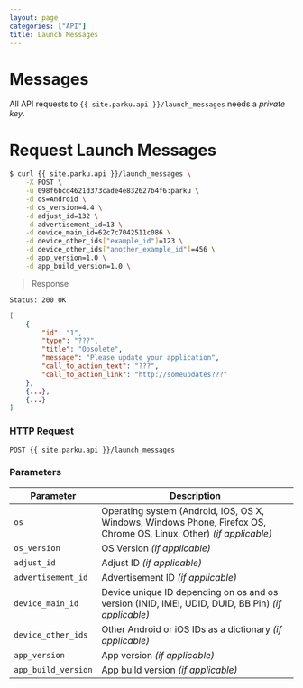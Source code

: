 ```yaml
---
layout: page
categories: ["API"]
title: Launch Messages
---
```


# Messages

All API requests to `{{ site.parku.api }}/launch_messages` needs a _private key_.

# Request Launch Messages

```sh
$ curl {{ site.parku.api }}/launch_messages \
    -X POST \
    -u 098f6bcd4621d373cade4e832627b4f6:parku \
    -d os=Android \
	-d os_version=4.4 \
	-d adjust_id=132 \
	-d advertisement_id=13 \
	-d device_main_id=62c7c7042511c086 \
	-d device_other_ids["example_id"]=123 \
	-d device_other_ids["another_example_id"]=456 \
	-d app_version=1.0 \
	-d app_build_version=1.0 \
```

> Response

```nginx
Status: 200 OK
```
```json
[
    {
        "id": "1",
        "type": "???",
        "title": "Obsolete",
        "message": "Please update your application",
        "call_to_action_text": "???",
        "call_to_action_link": "http://someupdates???"
    },
    {...},
    {...}
]
```

### HTTP Request

`POST {{ site.parku.api }}/launch_messages`

### Parameters

Parameter		 | Description
---					 | ---
`os`					| Operating system (Android, iOS, OS X, Windows, Windows Phone, Firefox OS, Chrome OS, Linux, Other) _(if applicable)_
`os_version`					| OS Version _(if applicable)_
`adjust_id`					| Adjust ID _(if applicable)_
`advertisement_id`					| Advertisement ID _(if applicable)_
`device_main_id`					| Device unique ID depending on os and os version (INID, IMEI, UDID, DUID, BB Pin) _(if applicable)_
`device_other_ids`					| Other Android or iOS IDs as a dictionary _(if applicable)_
`app_version`					| App version _(if applicable)_
`app_build_version`					| App build version _(if applicable)_



